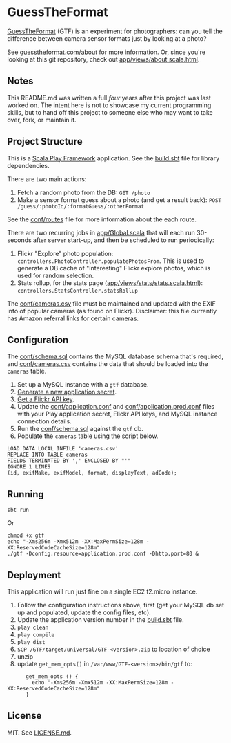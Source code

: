 # GuessTheFormat

[GuessTheFormat](http://guesstheformat.com) (GTF) is an experiment for photographers: can you tell the difference between camera sensor formats just by looking at a photo?

See [guesstheformat.com/about](http://guesstheformat.com/about) for more information. Or, since you're looking at this git repository, check out [app/views/about.scala.html](app/views/about.scala.html).

## Notes

This README.md was written a full *four* years after this project was last worked on. The intent here is not to showcase my current programming skills, but to hand off this project to someone else who may want to take over, fork, or maintain it.

## Project Structure

This is a [Scala Play Framework](https://www.playframework.com/documentation/2.2.x/Home) application. See the [build.sbt](build.sbt) file for library dependencies.

There are two main actions:

 1. Fetch a random photo from the DB: `GET /photo`
 1. Make a sensor format guess about a photo (and get a result back): `POST /guess/:photoId/:formatGuess/:otherFormat`

See the [conf/routes](conf/routes) file for more information about the each route.

There are two recurring jobs in [app/Global.scala](app/Global.scala) that will each run 30-seconds after server start-up, and then be scheduled to run periodically:

 1. Flickr "Explore" photo population: `controllers.PhotoController.populatePhotosFrom`. This is used to generate a DB cache of "Interesting" Flickr explore photos, which is used for random selection.
 1. Stats rollup, for the stats page ([app/views/stats/stats.scala.html](app/views/stats/stats.scala.html)): `controllers.StatsController.statsRollup`

The [conf/cameras.csv](conf/cameras.csv) file must be maintained and updated with the EXIF info of popular cameras (as found on Flickr). Disclaimer: this file currently has Amazon referral links for certain cameras.

## Configuration

The [conf/schema.sql](conf/schema.sql) contains the MySQL database schema that's required, and [conf/cameras.csv](conf/cameras.csv) contains the data that should be loaded into the `cameras` table.

 1. Set up a MySQL instance with a `gtf` database.
 1. [Generate a new application secret](https://www.playframework.com/documentation/2.5.x/ApplicationSecret#generating-an-application-secret).
 1. [Get a Flickr API key](https://www.flickr.com/services/api/misc.api_keys.html).
 1. Update the [conf/application.conf](conf/application.conf) and [conf/application.prod.conf](conf/application.prod.conf) files with your Play application secret, Flickr API keys, and MySQL instance connection details.
 1. Run the [conf/schema.sql](conf/schema.sql) against the `gtf` db.
 1. Populate the `cameras` table using the script below.

```
LOAD DATA LOCAL INFILE 'cameras.csv'
REPLACE INTO TABLE cameras
FIELDS TERMINATED BY ',' ENCLOSED BY "'"
IGNORE 1 LINES
(id, exifMake, exifModel, format, displayText, adCode);
```

## Running

    sbt run

 Or

    chmod +x gtf
    echo "-Xms256m -Xmx512m -XX:MaxPermSize=128m -XX:ReservedCodeCacheSize=128m"
    ./gtf -Dconfig.resource=application.prod.conf -Dhttp.port=80 &

## Deployment

This application will run just fine on a single EC2 t2.micro instance.

 1. Follow the configuration instructions above, first (get your MySQL db set up and populated, update the config files, etc).
 1. Update the application version number in the [build.sbt](build.sbt) file.
 1. `play clean`
 1. `play compile`
 1. `play dist`
 1. `SCP /GTF/target/universal/GTF-<version>.zip` to location of choice
 1. unzip
 1. update `get_mem_opts()` in `/var/www/GTF-<version>/bin/gtf` to:
 ```
       get_mem_opts () {
         echo "-Xms256m -Xmx512m -XX:MaxPermSize=128m -XX:ReservedCodeCacheSize=128m"
       }
```

## License

MIT. See [LICENSE.md](LICENSE.md).